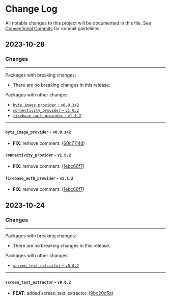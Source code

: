 # Change Log

All notable changes to this project will be documented in this file.
See [Conventional Commits](https://conventionalcommits.org) for commit guidelines.

## 2023-10-28

### Changes

---

Packages with breaking changes:

 - There are no breaking changes in this release.

Packages with other changes:

 - [`byte_image_provider` - `v0.0.1+2`](#byte_image_provider---v0012)
 - [`connectivity_provider` - `v1.0.2`](#connectivity_provider---v102)
 - [`firebase_auth_provider` - `v1.1.2`](#firebase_auth_provider---v112)

---

#### `byte_image_provider` - `v0.0.1+2`

 - **FIX**: remove comment. ([60c7114d](https://github.com/Albertbol/flutter-packages-monorepo/commit/60c7114ddb9394d8a049cba04164b03a195a8795))

#### `connectivity_provider` - `v1.0.2`

 - **FIX**: remove comment. ([1ebc66f7](https://github.com/Albertbol/flutter-packages-monorepo/commit/1ebc66f7d99681a3eee0ab5828eb7171193105c0))

#### `firebase_auth_provider` - `v1.1.2`

 - **FIX**: remove comment. ([1ebc66f7](https://github.com/Albertbol/flutter-packages-monorepo/commit/1ebc66f7d99681a3eee0ab5828eb7171193105c0))


## 2023-10-24

### Changes

---

Packages with breaking changes:

 - There are no breaking changes in this release.

Packages with other changes:

 - [`screen_text_extractor` - `v0.0.2`](#screen_text_extractor---v002)

---

#### `screen_text_extractor` - `v0.0.2`

 - **FEAT**: added screen_text_extractor. ([9bc20d5a](https://github.com/Albertbol/flutter-packages-monorepo/commit/9bc20d5a437b04477d03376d077e50cd1555fc33))

